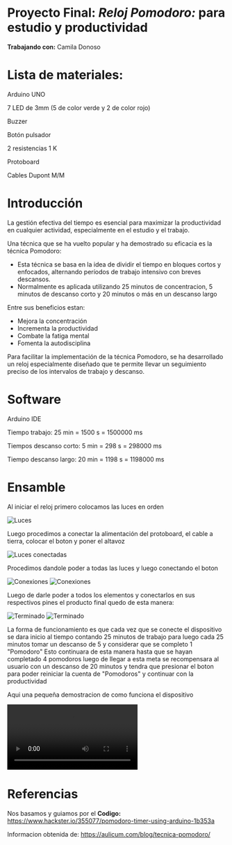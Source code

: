 # **Proyecto Final: _Reloj Pomodoro:_** para estudio y productividad

**Trabajando con:** Camila Donoso

# **Lista de materiales:**

Arduino UNO

7 LED de 3mm (5 de color verde y 2 de color rojo)

Buzzer

Botón pulsador

2 resistencias 1 K

Protoboard 

Cables Dupont M/M

# **Introducción**

La gestión efectiva del tiempo es esencial para maximizar la productividad en cualquier actividad, especialmente en el estudio y el trabajo.

Una técnica que se ha vuelto popular y ha demostrado su eficacia es la técnica Pomodoro:

- Esta técnica se basa en la idea de dividir el tiempo en bloques cortos y enfocados, alternando períodos de trabajo intensivo con breves descansos.
- Normalmente es aplicada utilizando 25 minutos de concentracion, 5 minutos de descanso corto y 20 minutos o más en un descanso largo

Entre sus beneficios estan:

- Mejora la concentración
- Incrementa la productividad
- Combate la fatiga mental
- Fomenta la autodisciplina

Para facilitar la implementación de la técnica Pomodoro, se ha desarrollado un reloj especialmente diseñado que te permite llevar un seguimiento preciso de los intervalos de trabajo y descanso.


# **Software**
Arduino IDE

Tiempo trabajo: 25 min = 1500 s = 1500000 ms

Tiempos descanso corto: 5 min = 298 s = 298000 ms

Tiempo descanso largo: 20 min = 1198 s = 1198000 ms

# Ensamble 

Al iniciar el reloj primero colocamos las luces en orden 

![Luces](./Imagenes/Luces.jpg "Luces")

Luego procedimos a conectar la alimentación del protoboard, el cable a tierra, colocar el boton y poner el altavoz

![Luces conectadas](./Imagenes/Luces2.jpg "Luces conectadas")

Procedimos dandole poder a todas las luces y luego conectando el boton

![Conexiones](./Imagenes/Conectado.jpg "Conexiones")
![Conexiones](./Imagenes/Conectado2.jpg "Conexiones")

Luego de darle poder a todos los elementos y conectarlos en sus respectivos pines el producto final quedo de esta manera:

![Terminado](./Imagenes/Terminado.jpg "Terminado")
![Terminado](./Imagenes/Terminado2.jpg "Terminado")

La forma de funcionamiento es que cada vez que se conecte el dispositivo se dara inicio al tiempo contando 25 minutos de trabajo para luego cada 25 minutos tomar un descanso de 5 y considerar que se completo 1 "Pomodoro"
Esto continuara de esta manera hasta que se hayan completado 4 pomodoros luego de llegar a esta meta se recompensara al usuario con un descanso de 20 minutos y tendra que presionar el boton para poder reiniciar la cuenta 
de "Pomodoros" y continuar con la productividad 

Aqui una pequeña demostracion de como funciona el dispositivo 

![Demostracion](./Imagenes/Demostracion.mp4 "Demostracion")

# Referencias

Nos basamos y guiamos por el **Codigo:** https://www.hackster.io/355077/pomodoro-timer-using-arduino-1b353a

Informacion obtenida de: https://aulicum.com/blog/tecnica-pomodoro/





